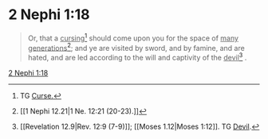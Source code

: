 # 2 Nephi 1:18

> Or, that a <u>cursing</u>[^a] should come upon you for the space of <u>many generations</u>[^b]; and ye are visited by sword, and by famine, and are hated, and are led according to the will and captivity of the <u>devil</u>[^c] .

[2 Nephi 1:18](https://www.churchofjesuschrist.org/study/scriptures/bofm/2-ne/1?lang=eng&id=p18#p18)


[^a]: TG [Curse.](https://www.churchofjesuschrist.org/study/scriptures/tg/curse?lang=eng)
[^b]: [[1 Nephi 12.21|1 Ne. 12:21 (20-23).]]
[^c]: [[Revelation 12.9|Rev. 12:9 (7-9)]]; [[Moses 1.12|Moses 1:12]]. TG [Devil](https://www.churchofjesuschrist.org/study/scriptures/tg/devil?lang=eng).
